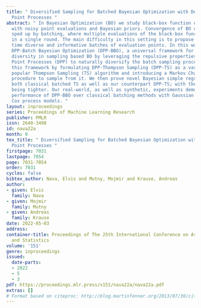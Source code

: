 ```yaml
---
title: " Diversified Sampling for Batched Bayesian Optimization with Determinantal
  Point Processes "
abstract: " In Bayesian Optimization (BO) we study black-box function optimization
  with noisy point evaluations and Bayesian priors. Convergence of BO can be greatly
  sped up by batching, where multiple evaluations of the black-box function are performed
  in a single round. The main difficulty in this setting is to propose at the same
  time diverse and informative batches of evaluation points. In this work, we introduce
  DPP-Batch Bayesian Optimization (DPP-BBO), a universal framework for inducing batch
  diversity in sampling based BO by leveraging the repulsive properties of Determinantal
  Point Processes (DPP) to naturally diversify the batch sampling procedure. We illustrate
  this framework by formulating DPP-Thompson Sampling (DPP-TS) as a variant of the
  popular Thompson Sampling (TS) algorithm and introducing a Markov Chain Monte Carlo
  procedure to sample from it. We then prove novel Bayesian simple regret bounds for
  both classical batched TS as well as our counterpart DPP-TS; with the latter bound
  being tighter. Our real-world, as well as synthetic, experiments demonstrate improved
  performance of DPP-BBO over classical batching methods with Gaussian process and
  Cox process models. "
layout: inproceedings
series: Proceedings of Machine Learning Research
publisher: PMLR
issn: 2640-3498
id: nava22a
month: 0
tex_title: " Diversified Sampling for Batched Bayesian Optimization with Determinantal
  Point Processes "
firstpage: 7031
lastpage: 7054
page: 7031-7054
order: 7031
cycles: false
bibtex_author: Nava, Elvis and Mutny, Mojmir and Krause, Andreas
author:
- given: Elvis
  family: Nava
- given: Mojmir
  family: Mutny
- given: Andreas
  family: Krause
date: 2022-05-03
address:
container-title: Proceedings of The 25th International Conference on Artificial Intelligence
  and Statistics
volume: '151'
genre: inproceedings
issued:
  date-parts:
  - 2022
  - 5
  - 3
pdf: https://proceedings.mlr.press/v151/nava22a/nava22a.pdf
extras: []
# Format based on citeproc: http://blog.martinfenner.org/2013/07/30/citeproc-yaml-for-bibliographies/
---
```

